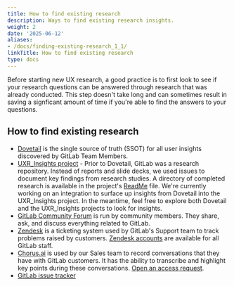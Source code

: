 ```yaml
---
title: How to find existing research
description: Ways to find existing research insights.
weight: 2
date: '2025-06-12'
aliases:
- /docs/finding-existing-research_1_1/
linkTitle: How to find existing research
type: docs
---
```


Before starting new UX research, a good practice is to first look to see if your research questions can be answered through research that was already conducted.  This step doesn't take long and can sometimes result in saving a signficant amount of time if you're able to find the answers to your questions.

## How to find existing research

- [Dovetail](https://dovetailapp.com/) is the single source of truth (SSOT) for all user insights discovered by GitLab Team Members.
- [UXR_Insights project](https://gitlab.com/gitlab-org/uxr_insights) - Prior to Dovetail, GitLab was a research repository. Instead of reports and slide decks, we used issues to document key findings from research studies. A directory of completed research is available in the project's [ReadMe](https://gitlab.com/gitlab-org/uxr_insights/blob/master/README.md) file. We're currently working on an integration to surface up insights from Dovetail into the UXR_Insights project. In the meantime, feel free to explore both Dovetail and the UXR_Insights projects to look for insights.
- [GitLab Community Forum](https://forum.gitlab.com/) is run by community members. They share, ask, and discuss everything related to GitLab.
- [Zendesk](https://www.zendesk.com/) is a ticketing system used by GitLab's Support team to track problems raised by customers. [Zendesk accounts](/handbook/support/internal-support/#viewing-support-tickets) are available for all GitLab staff.
- [Chorus.ai](https://www.chorus.ai/) is used by our Sales team to record conversations that they have with GitLab customers. It has the ability to transcribe and highlight key points during these conversations. [Open an access request](/handbook/business-technology/end-user-services/onboarding-access-requests/access-requests/).
- [GitLab issue tracker](https://gitlab.com/gitlab-org/gitlab/issues)
